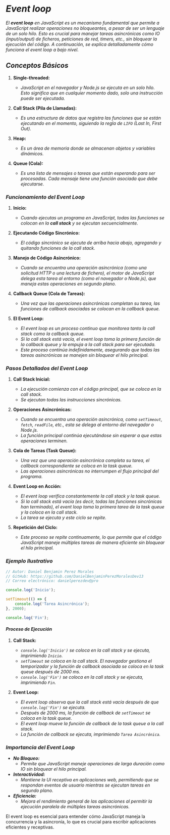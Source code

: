 # ***Event loop***

*El **event loop** en JavaScript es un mecanismo fundamental que permite a JavaScript realizar operaciones no bloqueantes, a pesar de ser un lenguaje de un solo hilo. Esto es crucial para manejar tareas asincrónicas como IO (input/output) de ficheros, peticiones de red, timers, etc., sin bloquear la ejecución del código. A continuación, se explica detalladamente cómo funciona el event loop a bajo nivel.*

## ***Conceptos Básicos***

1. **Single-threaded:**
   - *JavaScript en el navegador y Node.js se ejecuta en un solo hilo. Esto significa que en cualquier momento dado, solo una instrucción puede ser ejecutada.*

2. **Call Stack (Pila de Llamadas):**
   - *Es una estructura de datos que registra las funciones que se están ejecutando en el momento, siguiendo la regla de `LIFO` (Last In, First Out).*

3. **Heap:**
   - *Es un área de memoria donde se almacenan objetos y variables dinámicos.*

4. **Queue (Cola):**
   - *Es una lista de mensajes o tareas que están esperando para ser procesadas. Cada mensaje tiene una función asociada que debe ejecutarse.*

### ***Funcionamiento del Event Loop***

1. **Inicio:**
   - *Cuando ejecutas un programa en JavaScript, todas las funciones se colocan en la **call stack** y se ejecutan secuencialmente.*

2. **Ejecutando Código Sincrónico:**
   - *El código sincrónico se ejecuta de arriba hacia abajo, agregando y quitando funciones de la call stack.*

3. **Manejo de Código Asincrónico:**
   - *Cuando se encuentra una operación asincrónica (como una solicitud HTTP o una lectura de fichero), el motor de JavaScript delega esta tarea al entorno (como el navegador o Node.js), que maneja estas operaciones en segundo plano.*

4. **Callback Queue (Cola de Tareas):**
   - *Una vez que las operaciones asincrónicas completan su tarea, las funciones de callback asociadas se colocan en la callback queue.*

5. **El Event Loop:**
   - *El event loop es un proceso continuo que monitorea tanto la call stack como la callback queue.*
   - *Si la call stack está vacía, el event loop toma la primera función de la callback queue y la empuja a la call stack para ser ejecutada.*
   - *Este proceso continúa indefinidamente, asegurando que todas las tareas asincrónicas se manejen sin bloquear el hilo principal.*

### ***Pasos Detallados del Event Loop***

1. **Call Stack Inicial:**
   - *La ejecución comienza con el código principal, que se coloca en la call stack.*
   - *Se ejecutan todas las instrucciones sincrónicas.*

2. **Operaciones Asincrónicas:**
   - *Cuando se encuentra una operación asincrónica, como `setTimeout`, `fetch`, `readFile`, etc., esta se delega al entorno del navegador o Node.js.*
   - *La función principal continúa ejecutándose sin esperar a que estas operaciones terminen.*

3. **Cola de Tareas (Task Queue):**
   - *Una vez que una operación asincrónica completa su tarea, el callback correspondiente se coloca en la task queue.*
   - *Las operaciones asincrónicas no interrumpen el flujo principal del programa.*

4. **Event Loop en Acción:**
   - *El event loop verifica constantemente la call stack y la task queue.*
   - *Si la call stack está vacía (es decir, todas las funciones sincrónicas han terminado), el event loop toma la primera tarea de la task queue y la coloca en la call stack.*
   - *La tarea se ejecuta y este ciclo se repite.*

5. **Repetición del Ciclo:**
   - *Este proceso se repite continuamente, lo que permite que el código JavaScript maneje múltiples tareas de manera eficiente sin bloquear el hilo principal.*

### ***Ejemplo Ilustrativo***

```javascript
// Autor: Daniel Benjamin Perez Morales
// GitHub: https://github.com/DanielBenjaminPerezMoralesDev13
// Correo electrónico: danielperezdev@pro

console.log('Inicio');

setTimeout(() => {
    console.log('Tarea Asincrónica');
}, 2000);

console.log('Fin');
```

#### ***Proceso de Ejecución***

1. **Call Stack:**
   - *`console.log('Inicio')` se coloca en la call stack y se ejecuta, imprimiendo `Inicio`.*
   - *`setTimeout` se coloca en la call stack. El navegador gestiona el temporizador y la función de callback asociada se coloca en la task queue después de 2000 ms.*
   - *`console.log('Fin')` se coloca en la call stack y se ejecuta, imprimiendo `Fin`.*

2. **Event Loop:**
   - *El event loop observa que la call stack está vacía después de que `console.log('Fin')` se ejecuta.*
   - *Después de 2000 ms, la función de callback de `setTimeout` se coloca en la task queue.*
   - *El event loop mueve la función de callback de la task queue a la call stack.*
   - *La función de callback se ejecuta, imprimiendo `Tarea Asincrónica`.*

### ***Importancia del Event Loop***

- ***No Bloqueo:***
  - *Permite que JavaScript maneje operaciones de larga duración como IO sin bloquear el hilo principal.*
- ***Interactividad:***
  - *Mantiene la UI receptiva en aplicaciones web, permitiendo que se respondan eventos de usuario mientras se ejecutan tareas en segundo plano.*
- ***Eficiencia:***
  - *Mejora el rendimiento general de las aplicaciones al permitir la ejecución paralela de múltiples tareas asincrónicas.*

El event loop es esencial para entender cómo JavaScript maneja la concurrencia y la asincronía, lo que es crucial para escribir aplicaciones eficientes y receptivas.
